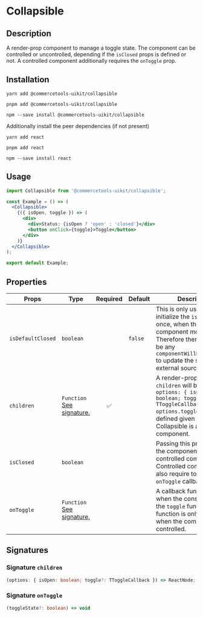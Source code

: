 <!-- THIS IS AN AUTOGENERATED FILE. DO NOT EDIT THIS FILE DIRECTLY. -->
<!-- This file is created by the `pnpm generate-readme` script. -->

# Collapsible

## Description

A render-prop component to manage a toggle state. The component can be controlled or uncontrolled, depending if the `isClosed` props is defined or not. A controlled component additionally requires the `onToggle` prop.

## Installation

```
yarn add @commercetools-uikit/collapsible
```

```
pnpm add @commercetools-uikit/collapsible
```

```
npm --save install @commercetools-uikit/collapsible
```

Additionally install the peer dependencies (if not present)

```
yarn add react
```

```
pnpm add react
```

```
npm --save install react
```

## Usage

```jsx
import Collapsible from '@commercetools-uikit/collapsible';

const Example = () => (
  <Collapsible>
    {({ isOpen, toggle }) => (
      <div>
        <div>Status: {isOpen ? 'open' : 'closed'}</div>
        <button onClick={toggle}>Toggle</button>
      </div>
    )}
  </Collapsible>
);

export default Example;
```

## Properties

| Props             | Type                                                 | Required | Default | Description                                                                                                                                                                                                                    |
| ----------------- | ---------------------------------------------------- | :------: | ------- | ------------------------------------------------------------------------------------------------------------------------------------------------------------------------------------------------------------------------------ |
| `isDefaultClosed` | `boolean`                                            |          | `false` | This is only used to initialize the `isOpen` state once, when the component mounts.&#xA;Therefore there should not be any `componentWillReceiveProps` to update the state&#xA;from an external source.                         |
| `children`        | `Function`<br/>[See signature.](#signature-children) |    ✅    |         | A render-prop function.&#xA;<br/>&#xA;`children` will be called with `options: { isOpen: boolean; toggle: TToggleCallback }`&#xA;<br />&#xA;`options.toggle` will be defined given that Collapsible is a controlled component. |
| `isClosed`        | `boolean`                                            |          |         | Passing this prop makes the component a controlled component.&#xA;Controlled components also require to pass a `onToggle` callback function.                                                                                   |
| `onToggle`        | `Function`<br/>[See signature.](#signature-onToggle) |          |         | A callback function, called when the consumer calls the `toggle` function.&#xA;This function is only required when the component is controlled.                                                                                |

## Signatures

### Signature `children`

```ts
(options: { isOpen: boolean; toggle?: TToggleCallback }) => ReactNode;
```

### Signature `onToggle`

```ts
(toggleState?: boolean) => void
```
